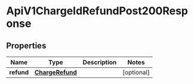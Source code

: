 

# ApiV1ChargeIdRefundPost200Response


## Properties

| Name | Type | Description | Notes |
|------------ | ------------- | ------------- | -------------|
|**refund** | [**ChargeRefund**](ChargeRefund.md) |  |  [optional] |




